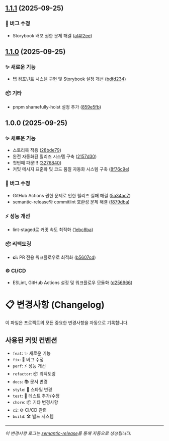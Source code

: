 ## [1.1.1](https://github.com/minoong/garden-bizarre-adventure/compare/v1.1.0...v1.1.1) (2025-09-25)

### 🐛 버그 수정

* Storybook 배포 권한 문제 해결 ([af4f2ee](https://github.com/minoong/garden-bizarre-adventure/commit/af4f2ee8cba0ffc899fdd9262d47842e04ded33e))

## [1.1.0](https://github.com/minoong/garden-bizarre-adventure/compare/v1.0.0...v1.1.0) (2025-09-25)

### ✨ 새로운 기능

* 탭 컴포넌트 시스템 구현 및 Storybook 설정 개선 ([bdfd234](https://github.com/minoong/garden-bizarre-adventure/commit/bdfd234dd2c7e0d494c10a76f293cf0ce395858d))

### 📦 기타

* pnpm shamefully-hoist 설정 추가 ([859e5fb](https://github.com/minoong/garden-bizarre-adventure/commit/859e5fb1b2551c45c53395f4c7b1890964fca2ff))

## 1.0.0 (2025-09-25)

### ✨ 새로운 기능

* 스토리북 적용 ([28bde79](https://github.com/minoong/garden-bizarre-adventure/commit/28bde79ec8c6a21b7eebba6a382b171ef74f7aa5))
* 완전 자동화된 릴리즈 시스템 구축 ([2157d30](https://github.com/minoong/garden-bizarre-adventure/commit/2157d305e0b8341365ee033240ae0e110b5530a8))
* 첫번째 파문!!! ([3276840](https://github.com/minoong/garden-bizarre-adventure/commit/327684058efcd8f31ee2f301e985d549c1090669))
* 커밋 메시지 표준화 및 코드 품질 자동화 시스템 구축 ([8f76c9e](https://github.com/minoong/garden-bizarre-adventure/commit/8f76c9e91613906675402e6b5d00f0cde6521856))

### 🐛 버그 수정

* GitHub Actions 권한 문제로 인한 릴리즈 실패 해결 ([5a34ac7](https://github.com/minoong/garden-bizarre-adventure/commit/5a34ac7d4e5e013f4c1f82f1c5d53f444fae09fb))
* semantic-release와 commitlint 호환성 문제 해결 ([f879dba](https://github.com/minoong/garden-bizarre-adventure/commit/f879dba8919f5a098cc820b04f8035263fd8c543))

### ⚡ 성능 개선

* lint-staged로 커밋 속도 최적화 ([1ebc8ba](https://github.com/minoong/garden-bizarre-adventure/commit/1ebc8ba7365c26600516fabb69e018a757adbc7a))

### 📦 리팩토링

* **ci:** PR 전용 워크플로우로 최적화 ([b5607cd](https://github.com/minoong/garden-bizarre-adventure/commit/b5607cd0d4ad21e5c5e51319211dda78273f7f04))

### ⚙️ CI/CD

* ESLint, GitHub Actions 설정 및 워크플로우 모듈화 ([d256966](https://github.com/minoong/garden-bizarre-adventure/commit/d25696692284d0846a4b866eca7baec6013db072))

# 📋 변경사항 (Changelog)

이 파일은 프로젝트의 모든 중요한 변경사항을 자동으로 기록합니다.

## 사용된 커밋 컨벤션

- `feat`: ✨ 새로운 기능
- `fix`: 🐛 버그 수정
- `perf`: ⚡ 성능 개선
- `refactor`: 📦 리팩토링
- `docs`: 📚 문서 변경
- `style`: 💎 스타일 변경
- `test`: 🚨 테스트 추가/수정
- `chore`: 📦 기타 변경사항
- `ci`: ⚙️ CI/CD 관련
- `build`: 🛠 빌드 시스템

---

_이 변경사항 로그는 [semantic-release](https://github.com/semantic-release/semantic-release)를 통해 자동으로 생성됩니다._
